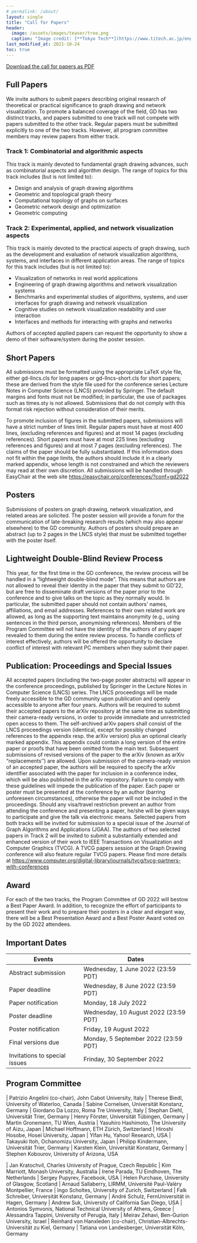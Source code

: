 ```yaml
---
# permalink: /about/
layout: single
title: "Call for Papers"
header:
  image: /assets/images/teaser/tree.png
  caption: "Image credit: [**Tokyo Tech**](https://www.titech.ac.jp/english)"
last_modified_at: 2021-10-24
toc: true
---
```


[Download the call for papers as PDF](/assets/pdfs/CallforPapers2022.pdf)

## Full Papers

We invite authors to submit papers describing original research of theoretical or practical significance to graph drawing and network visualization. To promote a balanced coverage of the field, GD has two distinct tracks, and papers submitted to one track will not compete with papers submitted to the other track. Regular papers must be submitted explicitly to one of the two tracks. However, all program committee members may review papers from either track.

### Track 1: Combinatorial and algorithmic aspects

This track is mainly devoted to fundamental graph drawing advances, such as combinatorial aspects and algorithm design.  The range of topics for this track includes (but is not limited to):

* Design and analysis of graph drawing algorithms
* Geometric and topological graph theory
* Computational topology of graphs on surfaces
* Geometric network design and optimization
* Geometric computing

### Track 2: Experimental, applied, and network visualization aspects

This track is mainly devoted to the practical aspects of graph drawing, such as the development and evaluation of network visualization algorithms, systems, and interfaces in different application areas.  The range of topics for this track includes (but is not limited to):

* Visualization of networks in real world applications
* Engineering of graph drawing algorithms and network visualization systems
* Benchmarks and experimental studies of algorithms, systems, and user interfaces for graph drawing and network visualization
* Cognitive studies on network visualization readability and user interaction
* Interfaces and methods for interacting with graphs and networks

Authors of accepted applied papers can request the opportunity to show a demo of their software/system during the poster session.

## Short Papers

All submissions must be formatted using the appropriate LaTeX style file, either gd-llncs.cls for long papers or gd-llncs-short.cls for short papers; these are derived from the style file used for the conference series Lecture Notes in Computer Science (LNCS) provided by Springer.  The default margins and fonts must not be modified; in particular, the use of packages such as times.sty is not allowed. Submissions that do not comply with this format risk rejection without consideration of their merits.

To promote inclusion of figures in the submitted papers, submissions will have a strict number of lines limit. Regular papers must have at most 400 lines, (excluding references and figures) and at most 14 pages (excluding references). Short papers must have at most 225 lines (excluding references and figures) and at most 7 pages (excluding references). The claims of the paper should be fully substantiated. If this information does not fit within the page limits, the authors should include it in a clearly marked appendix, whose length is not constrained and which the reviewers may read at their own discretion.  All submissions will be handled through EasyChair at the web site https://easychair.org/conferences/?conf=gd2022

## Posters

Submissions of posters on graph drawing, network visualization, and related areas are solicited.  The poster session will provide a forum for the communication of late-breaking research results (which may also appear elsewhere) to the GD community. Authors of posters should prepare an abstract (up to 2 pages in the LNCS style) that must be submitted together with the poster itself.

## Lightweight Double-Blind Review Process

This year, for the first time in the GD conference, the review process will be handled in a “lightweight double-blind mode”. This means that authors are not allowed to reveal their identity in the paper that they submit to GD’22, but are free to disseminate draft versions of the paper prior to the conference and to give talks on the topic as they normally would. In particular, the submitted paper should not contain authors' names, affiliations, and email addresses. References to their own related work are allowed, as long as the supporting text maintains anonymity (e.g., using sentences in the third person, anonymising references).
Members of the Program Committee will not have the identity of the authors of any paper revealed to them during the entire review process. To handle conflicts of interest effectively, authors will be offered the opportunity to declare conflict of interest with relevant PC members when they submit their paper.

## Publication: Proceedings and Special Issues

All accepted papers (including the two-page poster abstracts) will appear in the conference proceedings, published by Springer in the Lecture Notes in Computer Science (LNCS) series. The LNCS proceedings will be made freely accessible to the GD community upon publication and openly accessible to anyone after four years.
Authors will be required to submit their accepted papers to the arXiv repository at the same time as submitting their camera-ready versions, in order to provide immediate and unrestricted open access to them. The self-archived arXiv papers shall consist of the LNCS proceedings version (identical, except for possibly changed references to the appendix resp. the arXiv version) plus an optional clearly marked appendix. This appendix could contain a long version of the entire paper or proofs that have been omitted from the main text. Subsequent submissions of revised versions of the paper to the arXiv (known as arXiv “replacements’’) are allowed. Upon submission of the camera-ready version of an accepted paper, the authors will be required to specify the arXiv identifier associated with the paper for inclusion in a conference index, which will be also published in the arXiv repository. Failure to comply with these guidelines will impede the publication of the paper.
Each paper or poster must be presented at the conference by an author (barring unforeseen circumstances), otherwise the paper will not be included in the proceedings. Should any visa/travel restriction prevent an author from attending the conference and presenting a paper, he/she will be given ways to participate and give the talk via electronic means.
Selected papers from both tracks will be invited for submission to a special issue of the Journal of Graph Algorithms and Applications (JGAA). The authors of two selected papers in Track 2 will be invited to submit a substantially extended and enhanced version of their work to IEEE Transactions on Visualization and Computer Graphics (TVCG).
A TVCG papers session at the Graph Drawing conference will also feature regular TVCG papers. Please find more details at https://www.computer.org/digital-library/journals/tvcg/tvcg-partners-with-conferences

## Award

For each of the two tracks, the Program Committee of GD 2022 will bestow a Best Paper Award. In addition, to recognize the effort of participants to present their work and to prepare their posters in a clear and elegant way, there will be a Best Presentation Award and a Best Poster Award voted on by the GD 2022 attendees.

## Important Dates

| Events                      | Dates                                 |
|-----------------------------|---------------------------------------|
| Abstract submission	        | Wednesday, 1 June 2022 (23:59 PDT)                |
| Paper deadline		          | Wednesday, 8 June 2022 (23:59 PDT)                |
| Paper notification		      | Monday, 18 July 2022                  |
| Poster deadline		          | Wednesday, 10 August 2022 (23:59 PDT)             |
| Poster notification		      | Friday, 19 August 2022                |
| Final versions due		      | Monday, 5 September 2022 (23:59 PDT)              |
| Invitations to special issues   | Frinday, 30 September 2022             |

## Program Committee

| Patrizio Angelini (co-chair), John Cabot University, Italy
| Therese Biedl, University of Waterloo, Canada
| Sabine Cornelsen, Universität Konstanz, Germany
| Giordano Da Lozzo, Roma Tre University, Italy
| Stephan Diehl, Universität Trier, Germany
| Henry Förster, Universität Tübingen, Germany
| Martin Gronemann, TU Wien, Austria
| Yasuhiro Hashimoto, The University of Aizu, Japan
| Michael Hoffmann, ETH Zürich, Switzerland
| Hiroshi Hosobe, Hosei University, Japan
| Yifan Hu, Yahoo! Research, USA
| Takayuki Itoh, Ochanomizu University, Japan
| Philipp Kindermann, Universität Trier, Germany
| Karsten Klein, Universität Konstanz, Germany
| Stephen Kobourov, University of Arizona, USA

| Jan Kratochvíl, Charles University of Prague, Czech Republic
| Kim Marriott, Monash University, Australia
| Irene Parada, TU Eindhoven, The Netherlands
| Sergey Pupyrev, Facebook, USA
| Helen Purchase, University of Glasgow, Scotland
| Arnaud Sallaberry, LIRMM, Université Paul-Valéry Montpellier, France
| Ingo Scholtes, University of Zurich, Switzerland
| Falk Schreiber, Universität Konstanz, Germany
| André Schulz, FernUniversität in Hagen, Germany
| Andrew Suk, University of California San Diego, USA
| Antonios Symvonis, National Technical University of Athens, Greece
| Alessandra Tappini, University of Perugia, Italy
| Meirav Zehavi, Ben-Gurion University, Israel
| Reinhard von Hanxleden (co-chair), Christian-Albrechts-Universität zu Kiel, Germany
| Tatiana von Landesberger, Universität Köln, Germany
